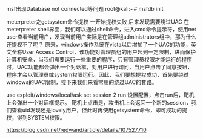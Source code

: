 msf出现Database not connected等问题
root@kali:~# msfdb init


meterpreter之getsystem命令提权
一开始提权失败 后来发现需要绕过UAC
在meterpreter shell界面，我们可以通过shell命令，进入cmd命令提示符，使用net user查看当前用户，发现当前用户实际是在管理组administrators组中，那为什么还提权不了呢？
原来，windows操作系统在vista以后增加了一个UAC的功能，英文全称User Access Control，该功能对管理员组的用户起到一定限制，进而保护计算机安全，当我们需要运行一些重要的程序，只有管理员权限才能运行的程序时，UAC功能都会弹出一个对话框，对用户进行询问，当用户点击了同意按钮，程序才会以管理员或system权限运行。因此，我们要想提权成功，首先要绕过windows的UAC限制，接下来我们来看常用的绕过UAC的套路。

use exploit/windows/local/ask
set session 2
run
设置配置，点击run后，靶机上会弹出一个对话框提示。
靶机上点击是，攻击机上会返回一个新的session，我们查看uid发现还是lovely用户，但此时再使用getsystem命令，即可成功的提权，得到SYSTEM权限。


https://blog.csdn.net/redwand/article/details/107527710